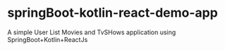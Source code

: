 # springBoot-kotlin-react-demo-app
A simple User List Movies and TvSHows application using SpringBoot+Kotlin+ReactJs

